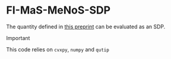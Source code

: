 # FI-MaS-MeNoS-SDP

The quantity defined in [this preprint](https://arxiv.org/abs/2312.02035) can be evaluated as an SDP.

> [!IMPORTANT]  
> This code relies on `cvxpy`, `numpy` and `qutip`

